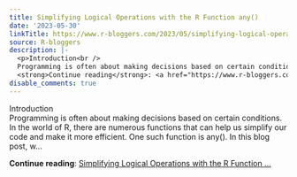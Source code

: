 ```yaml
---
title: Simplifying Logical Operations with the R Function any()
date: '2023-05-30'
linkTitle: https://www.r-bloggers.com/2023/05/simplifying-logical-operations-with-the-r-function-any/
source: R-bloggers
description: |-
  <p>Introduction<br />
  Programming is often about making decisions based on certain conditions. In the world of R, there are numerous functions that can help us simplify our code and make it more efficient. One such function is any(). In this blog post, w...</p>
  <strong>Continue reading</strong>: <a href="https://www.r-bloggers.com/2023/05/simplifying-logical-operations-with-the-r-function-any/">Simplifying Logical Operations with the R Function ...
disable_comments: true
---
```

<p>Introduction<br />
Programming is often about making decisions based on certain conditions. In the world of R, there are numerous functions that can help us simplify our code and make it more efficient. One such function is any(). In this blog post, w...</p>
<strong>Continue reading</strong>: <a href="https://www.r-bloggers.com/2023/05/simplifying-logical-operations-with-the-r-function-any/">Simplifying Logical Operations with the R Function ...